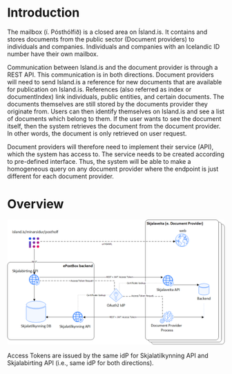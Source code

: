 # Introduction

The mailbox (í. Pósthólfið) is a closed area on Ísland.is. It contains and stores documents from the public sector (Document providers) to individuals and companies. Individuals and companies with an Icelandic ID number have their own mailbox.

Communication between Island.is and the document provider is through a REST API. This communication is in both directions. Document providers will need to send Island.is a reference for new documents that are available for publication on Island.is. References (also referred as index or documentIndex) link individuals, public entities, and certain documents. The documents themselves are still stored by the documents provider they originate from. Users can then identify themselves on Island.is and see a list of documents which belong to them. If the user wants to see the document itself, then the system retrieves the document from the document provider. In other words, the document is only retrieved on user request.

Document providers will therefore need to implement their service (API), which the system has access to. The service needs to be created according to pre-defined interface. Thus, the system will be able to make a homogeneous query on any document provider where the endpoint is just different for each document provider.

# Overview

![](./assets/overview.png)

Access Tokens are issued by the same idP for Skjalatilkynning API and Skjalabirting API (i.e., same idP for both directions).
